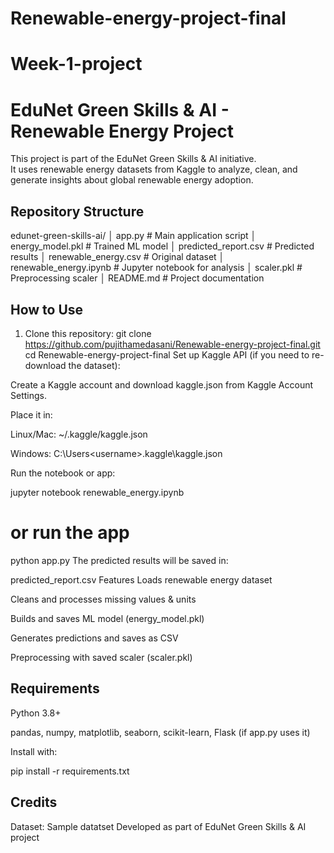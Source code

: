 # Renewable-energy-project-final
# Week-1-project
# EduNet Green Skills & AI - Renewable Energy Project

This project is part of the EduNet Green Skills & AI initiative.  
It uses renewable energy datasets from Kaggle to analyze, clean, and generate insights about global renewable energy adoption.

## Repository Structure
edunet-green-skills-ai/
│ app.py # Main application script
│ energy_model.pkl # Trained ML model
│ predicted_report.csv # Predicted results
│ renewable_energy.csv # Original dataset
│ renewable_energy.ipynb # Jupyter notebook for analysis
│ scaler.pkl # Preprocessing scaler
│ README.md # Project documentation


## How to Use
1. Clone this repository:
   git clone https://github.com/pujithamedasani/Renewable-energy-project-final.git
   cd Renewable-energy-project-final
Set up Kaggle API (if you need to re-download the dataset):

Create a Kaggle account and download kaggle.json from Kaggle Account Settings.

Place it in:

Linux/Mac: ~/.kaggle/kaggle.json

Windows: C:\Users\<username>\.kaggle\kaggle.json

Run the notebook or app:

jupyter notebook renewable_energy.ipynb
# or run the app
python app.py
The predicted results will be saved in:

predicted_report.csv
Features
Loads renewable energy dataset

Cleans and processes missing values & units

Builds and saves ML model (energy_model.pkl)

Generates predictions and saves as CSV

Preprocessing with saved scaler (scaler.pkl)

## Requirements

Python 3.8+

pandas, numpy, matplotlib, seaborn, scikit-learn, Flask (if app.py uses it)

Install with:

pip install -r requirements.txt

## Credits

Dataset: Sample datatset 
Developed as part of EduNet Green Skills & AI project